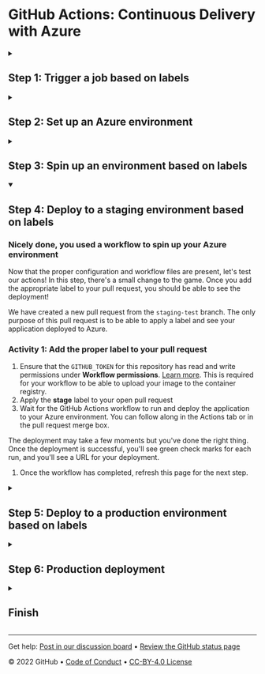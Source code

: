 <!--
  <<< Author notes: Header of the course >>>
  Include a 1280x640 image, course title in sentence case, and a concise description in emphasis.
  In your repository settings: enable template repository, add your 1280x640 social image, auto delete head branches.
  Add your open source license, GitHub uses Creative Commons Attribution 4.0 International.
-->

# GitHub Actions: Continuous Delivery with Azure

<!--
  <<< Author notes: Start of the course >>>
  Include start button, a note about Actions minutes,
  and tell the learner why they should take the course.
  Each step should be wrapped in <details>/<summary>, with an `id` set.
  The start <details> should have `open` as well.
  Do not use quotes on the <details> tag attributes.
-->

<!--step0

Create two deployment workflows using GitHub Actions and Microsoft Azure.

- **Who is this for**: Developers, DevOps Engineers, new GitHub users, students, and teams.
- **What you'll learn**: We'll learn how to create a workflow that enables Continuous Delivery using GitHub Actions and Microsoft Azure.
- **What you'll build**: We will create two deployment workflows - the first workflow to deploy to staging based on a label and the second workflow to deploy to production based on merging to main.
- **Prerequisites**: Before you start, you should be familiar with GitHub, GitHub Actions, and Continuous Integration with GitHub Actions. 
- **How long**: This course is 6 steps long and takes less than 2 hours to complete.

## How to start this course

1. Above these instructions, right-click **Use this template** and open the link in a new tab.
   ![Use this template](https://user-images.githubusercontent.com/1221423/169618716-fb17528d-f332-4fc5-a11a-eaa23562665e.png)
2. In the new tab, follow the prompts to create a new repository.
   - For owner, choose your personal account or an organization to host the repository. 
   - We recommend creating a public repository—private repositories will [use Actions minutes](https://docs.github.com/en/billing/managing-billing-for-github-actions/about-billing-for-github-actions).
   ![Create a new repository](https://user-images.githubusercontent.com/1221423/169618722-406dc508-add4-4074-83f0-c7a7ad87f6f3.png)
3. After your new repository is created, wait about 20 seconds, then refresh the page. Follow the step-by-step instructions in the new repository's README.

endstep0-->

<details id=1>
<summary><h2>Step 1: Trigger a job based on labels</h2></summary>

![Screen Shot 2022-06-07 at 4 01 43 PM](https://user-images.githubusercontent.com/6351798/172490466-00f27580-8906-471f-ae83-ef3b6370df7d.png)

A lot of things go into delivering "continuously". These things can range from culture and behavior to specific automation. In this exercise, we're going to focus on the  deployment part of our automation.

In a GitHub Actions workflow, the `on` step defines what causes the workflow to run. In this case, we want the workflow to run different tasks when specific labels are applied to a pull request.

We'll use labels as triggers for multiple tasks:
- When someone applies a "spin up environment" label to a pull request, that'll tell GitHub Actions that we'd like to set up our resources on an Azure environment.
- When someone applies a "stage" label to a pull request, that'll be our indicator that we'd like to deploy our application to a staging environment.
- When someone applies a "destroy environment" label to a pull request, we'll tear down any resources that are running on our Azure account.

### Activity 1: Configure `GITHUB_TOKEN` permissions
At the start of each workflow run, GitHub automatically creates a unique `GITHUB_TOKEN` secret to use in your workflow. We need to make sure this token has the permissions required for this course.

1. Open a new browser tab, and work on the steps in your second tab while you read the instructions in this tab.
1. Ensure that the `GITHUB_TOKEN` for this repository has **Allow GitHub Actions to create and approve pull requests** enabled under **Workflow permissions**. [Learn how](https://docs.github.com/en/actions/security-guides/automatic-token-authentication#modifying-the-permissions-for-the-github_token). This will allow GitHub Actions to merge pull requests as you move through the steps in this course.
1. Ensure that the `GITHUB_TOKEN` also has **Read and write permissions** enabled under **Workflow permissions**. This is required for your workflow to be able to upload your image to the container registry. 


### Activity 2: Configure a trigger based on labels
For now, we'll focus on staging. We'll spin up and destroy our environment in a later step.

1. Go to the **Actions** tab.
1. Click **New workflow**
1. Search for "simple workflow" and click **Configure**
1. Name your workflow `deploy-staging.yml`
1. Edit the contents of this file and remove all triggers and jobs.
1. Edit the contents of the file to add a conditional that filters the `build` job when there is a label present called **stage**. Your resulting file should look like this:
    ```yaml
    name: Stage the app

    on:
      pull_request:
        types: [labeled]

    jobs:
      build:
        runs-on: ubuntu-latest

        if: contains(github.event.pull_request.labels.*.name, 'stage')
    ```
7. Click **Start commit**, and choose to make a new branch named `staging-workflow`.
8. Click **Propose a new file**.
9. Click **Create pull request**.

> **Note**: Wait about 20 seconds then refresh this page for GitHub Actions to run before continuing to the next step.

</details>


<details id=2>
<summary><h2>Step 2: Set up an Azure environment</h2></summary>

### Nice work triggering a job on specific labels 

We won't be going into detail on the steps of this workflow, but it would be a good idea to become familiar with the actions we're using. They are:

- [`actions/checkout`](https://github.com/actions/checkout)
- [`actions/upload-artifact`](https://github.com/actions/upload-artifact)
- [`actions/download-artifact`](https://github.com/actions/download-artifact)
- [`docker/login-action`](https://github.com/docker/login-action)
- [`docker/build-push-action`](https://github.com/docker/build-push-action)
- [`azure/login`](https://github.com/Azure/login)
- [`azure/webapps-deploy`](https://github.com/Azure/webapps-deploy)

### Activity 1: Store your credentials in GitHub secrets and finish setting up your workflow

1. In a new tab, [create an Azure account](https://azure.microsoft.com/en-us/free/) if you don't already have one. If your Azure account is created through work, you may encounter issues accessing the necessary resources -- we recommend creating a new account for personal use and for this course.
    > **Note**: You may need a credit card to create an Azure account. If you're a student, you may also be able to take advantage of the [Student Developer Pack](https://education.github.com/pack) for access to Azure. If you'd like to continue with the course without an Azure account, Skills will still respond, but none of the deployments will work.
1. Create a [new subscription](https://docs.microsoft.com/en-us/azure/cost-management-billing/manage/create-subscription) in the Azure Portal.
    > **Note**: your subscription must be configured "Pay as you go" which will require you to enter billing information. This course will only use a few minutes from your free plan, but Azure requires the billing information.
1. Install [Azure CLI](https://docs.microsoft.com/en-us/cli/azure/install-azure-cli?view=azure-cli-latest) on your machine.
1. In your terminal, run:
    ```shell
    az login
    ```
1. Copy the value of the `id:` field to a safe place. We'll call this `AZURE_SUBSCRIPTION_ID`. Here's an example of what it looks like:
    ```shell
    [
    {
      "cloudName": "AzureCloud",
      "id": "f****a09-****-4d1c-98**-f**********c", # <-- Copy this id field
      "isDefault": true,
      "name": "some-subscription-name",
      "state": "Enabled",
      "tenantId": "********-a**c-44**-**25-62*******61",
      "user": {
        "name": "mdavis******@*********.com",
        "type": "user"
        }
      }
    ]
    ```
1. In your terminal, run the command below. 
    ```shell
    az ad sp create-for-rbac --name "GitHub-Actions" --role contributor \
                              --scopes /subscriptions/{subscription-id} \
                              --sdk-auth

    # Replace {subscription-id} with the same id stored in AZURE_SUBSCRIPTION_ID.
    ``` 
> **Note**: The `\` character works as a line break on Unix based systems.  If you are on a Windows based system the `\` character will cause this command to fail.  Place this command on a single line if you are using Windows.**                                                    
1. Copy the entire contents of the command's response, we'll call this `AZURE_CREDENTIALS`. Here's an example of what it looks like:
    ```shell
    {
      "clientId": "<GUID>",
      "clientSecret": "<GUID>",
      "subscriptionId": "<GUID>",
      "tenantId": "<GUID>",
      (...)
    }
    ```
1. Back on GitHub, click on this repository's **Secrets** in the Settings tab.
1. Click **New secret**
1. Name your new secret **AZURE_SUBSCRIPTION_ID** and paste the value from the `id:` field in the first command.
1. Click **Add secret**.
1. Click **New secret** again.
1. Name the second secret **AZURE_CREDENTIALS** and paste the entire contents from the second terminal command you entered.
1. Click **Add secret**
1. Back in your pull request, edit the `.github/workflows/deploy-staging.yml` file to use some new actions.

  <details>
  <summary> If you'd like to copy the full workflow file, it should look like this: </summary>
  
  ```yaml
  name: Deploy to staging

  on:
    pull_request:
      types: [labeled]

  env:
    IMAGE_REGISTRY_URL: ghcr.io
    ###############################################
    ### Replace <username> with GitHub username ###
    ###############################################
    DOCKER_IMAGE_NAME: <username>-azure-ttt
    AZURE_WEBAPP_NAME: <username>-ttt-app
    ###############################################

  jobs:
    build:
      if: contains(github.event.pull_request.labels.*.name, 'stage')

      runs-on: ubuntu-latest

      steps:
        - uses: actions/checkout@v1
        - name: npm install and build webpack
          run: |
            npm install
            npm run build
        - uses: actions/upload-artifact@main
          with:
            name: webpack artifacts
            path: public/

    Build-Docker-Image:
      runs-on: ubuntu-latest
      needs: build
      name: Build image and store in GitHub Container Registry
      steps:
        - name: Checkout
          uses: actions/checkout@v1

        - name: Download built artifact
          uses: actions/download-artifact@main
          with:
            name: webpack artifacts
            path: public

        - name: Log in to GHCR
          uses: docker/login-action@v1.14.1
          with:
            registry: ${{ env.IMAGE_REGISTRY_URL }}
            username: ${{ github.actor }}
            password: ${{ secrets.GITHUB_TOKEN }}

        - name: Extract metadata (tags, labels) for Docker
          id: meta
          uses: docker/metadata-action@v3.7.0
          with:
            images: ${{env.IMAGE_REGISTRY_URL}}/${{ github.repository }}/${{env.DOCKER_IMAGE_NAME}}
            tags: |
              type=sha,format=long,prefix=

        - name: Build and push Docker image
          uses: docker/build-push-action@v2.10.0
          with:
            context: .
            push: true
            tags: ${{ steps.meta.outputs.tags }}
            labels: ${{ steps.meta.outputs.labels }}

    Deploy-to-Azure:
      runs-on: ubuntu-latest
      needs: Build-Docker-Image
      name: Deploy app container to Azure
      steps:
        - name: "Login via Azure CLI"
          uses: azure/login@v1
          with:
            creds: ${{ secrets.AZURE_CREDENTIALS }}

        - uses: azure/docker-login@v1
          with:
            login-server: ${{env.IMAGE_REGISTRY_URL}}
            username: ${{ github.actor }}
            password: ${{ secrets.GITHUB_TOKEN }}

        - name: Deploy web app container
          uses: azure/webapps-deploy@v2
          with:
            app-name: ${{env.AZURE_WEBAPP_NAME}}
            images: ${{env.IMAGE_REGISTRY_URL}}/${{ github.repository }}/${{env.DOCKER_IMAGE_NAME}}:${{ github.sha }}

        - name: Azure logout
          run: |
            az logout
  ```
  </details>
  
16. Click **Start commit** and commit to the `staging-workflow` branch.

> **Note**: Wait about 20 seconds then refresh this page for GitHub Actions to run before continuing to the next step.

</details>


<details id=3>
<summary><h2>Step 3: Spin up an environment based on labels</h2></summary>

### Nicely done! 

GitHub Actions is cloud agnostic, so any cloud will work. We'll show how to deploy to Azure in this course.

**What are _Azure resources_?** In Azure, a resource is an entity managed by Azure. We'll use the following Azure resources in this course:
- A [web app](https://docs.microsoft.com/en-us/azure/app-service/overview) is how we'll be deploying our application to Azure.
- A [resource group](https://docs.microsoft.com/en-us/azure/azure-resource-manager/management/overview#resource-groups) is a collection of resources, like web apps and virtual machines (VMs).
- An [App Service plan](https://docs.microsoft.com/en-us/azure/app-service/overview-hosting-plans) is what runs our web app and manages the billing (our app should run for free).

Through the power of GitHub Actions, we can create, configure, and destroy these resources through our workflow files.

### Activity 1: Set up a personal access token (PAT)
Personal access tokens (PATs) are an alternative to using passwords for authentication to GitHub. We will use a PAT to allow your web app to pull the container image after your workflow pushes a newly built image to the registry.

1. Open a new browser tab, and work on the steps in your second tab while you read the instructions in this tab.
2. Create a personal access token with the `repo` and `read:packages` scopes. For more information, see ["Creating a personal access token."](https://docs.github.com/en/authentication/keeping-your-account-and-data-secure/creating-a-personal-access-token)
3. Once you have generated the token we will need to store it in a secret so that it can be used within a workflow. Create a new repository secret named `CR_PAT` and paste the PAT token in as the value.
4. With this done we can move on to setting up our workflow.


**Configuring your Azure environment**

To deploy successfully to our Azure environment, we have created a new workflow file `spinup-destroy.yml` in the `azure-configuration` branch. Review this file in a new browser tab by clicking **Pull request** and viewing the open pull request.

We will cover the key functionality below and then put the workflow to use by applying a label to the pull request.

This new workflow has two jobs:
1. **Set up Azure resources** will run if the pull request contains a label with the name "spin up environment".
2. **Destroy Azure resources** will run if the pull request contains a label with the name "destroy environment".

In addition to each job, there's a few global environment variables:
- `AZURE_RESOURCE_GROUP`, `AZURE_APP_PLAN`, and `AZURE_WEBAPP_NAME` are names for our resource group, app service plan, and web app, respectively, which we'll reference over multiple steps and workflows
- `AZURE_LOCATION` lets us specify the [region](https://azure.microsoft.com/en-us/global-infrastructure/regions/) for the data centers, where our app will ultimately be deployed.

**Setting up Azure resources**

The first job sets up the Azure resources as follows:
1. Logs into your Azure account with the [`azure/login`](https://github.com/Azure/login) action. The `AZURE_CREDENTIALS` secret you created earlier is used for authentication.
1. Creates an [Azure resource group](https://docs.microsoft.com/en-us/azure/azure-resource-manager/management/overview#resource-groups) by running [`az group create`](https://docs.microsoft.com/en-us/cli/azure/group?view=azure-cli-latest#az-group-create) on the Azure CLI, which is [pre-installed on the GitHub-hosted runner](https://help.github.com/en/actions/reference/software-installed-on-github-hosted-runners).
1. Creates an [App Service plan](https://docs.microsoft.com/en-us/azure/app-service/overview-hosting-plans) by running  [`az appservice plan create`](https://docs.microsoft.com/en-us/cli/azure/appservice/plan?view=azure-cli-latest#az-appservice-plan-create) on the Azure CLI.
1. Creates a [web app](https://docs.microsoft.com/en-us/azure/app-service/overview) by running [`az webapp create`](https://docs.microsoft.com/en-us/cli/azure/webapp?view=azure-cli-latest#az-webapp-create) on the Azure CLI.
1. Configures the newly created web app to use [GitHub Packages](https://help.github.com/en/packages/publishing-and-managing-packages/about-github-packages) by using [`az webapp config`](https://docs.microsoft.com/en-us/cli/azure/webapp/config?view=azure-cli-latest) on the Azure CLI. Azure can be configured to use its own [Azure Container Registry](https://docs.microsoft.com/en-us/azure/container-registry/), [DockerHub](https://docs.docker.com/docker-hub/), or a custom (private) registry. In this case, we'll configure GitHub Packages as a custom registry.

**Destroying Azure resources**

The second job destroys Azure resources so that you do not use your free minutes or incur billing. The job works as follows:
1. Logs into your Azure account with the [`azure/login`](https://github.com/Azure/login) action. The `AZURE_CREDENTIALS` secret you created earlier is used for authentication.
1. Deletes the resource group we created earlier using [`az group delete`](https://docs.microsoft.com/en-us/cli/azure/group?view=azure-cli-latest#az-group-delete) on the Azure CLI.

### Activity 2: Apply labels to create resources

1. Edit the `spinup-destroy.yml` file in your open pull request and replace any `<username>` placeholders with your GitHub username. Commit this change directly to the `azure-configuration` branch.
1. Apply the **spin up environment** label to your open pull request
1. Wait for the GitHub Actions workflow to run and spin up your Azure environment. You can follow along in the Actions tab or in the pull request merge box.
1. Once the workflow succeeds, refresh this page for the next step.

</details>

<details id=4 open>
<summary><h2>Step 4: Deploy to a staging environment based on labels</h2></summary>

### Nicely done, you used a workflow to spin up your Azure environment  

Now that the proper configuration and workflow files are present, let's test our actions! In this step, there's a small change to the game. Once you add the appropriate label to your pull request, you should be able to see the deployment!

We have created a new pull request from the `staging-test` branch. The only purpose of this pull request is to be able to apply a label and see your application deployed to Azure.

### Activity 1: Add the proper label to your pull request

1. Ensure that the `GITHUB_TOKEN` for this repository has read and write permissions under **Workflow permissions**. [Learn more](https://docs.github.com/en/actions/security-guides/automatic-token-authentication#modifying-the-permissions-for-the-github_token). This is required for your workflow to be able to upload your image to the container registry.
1. Apply the **stage** label to your open pull request
1. Wait for the GitHub Actions workflow to run and deploy the application to your Azure environment. You can follow along in the Actions tab or in the pull request merge box.

  The deployment may take a few moments but you've done the right thing. Once the deployment is successful, you'll see green check marks for each run, and you'll see a URL for your deployment.
1. Once the workflow has completed, refresh this page for the next step.

</details>

<details id=5>
<summary><h2>Step 5: Deploy to a production environment based on labels</h2></summary>

### Nicely done

We have created a workflow file `deploy-prod.yml` in the `production-deployment-workflow` branch. Review this file in a new browser tab by clicking **Pull request** and viewing the open pull request. This new workflow deals specifically with commits to main and handles deployments to prod.

**Continuous delivery** (CD) is a concept that contains many behaviors and other, more specific concepts. One of those concepts is **test in production**. That can mean different things to different projects and different companies, and isn't a strict rule that says you are or aren't "doing CD".

In our case, we can match our production environment to be exactly like our staging environment. This minimizes opportunities for surprises once we deploy to production.

### Activity 1: Add triggers to production deployment workflow

1. Open a new browser tab, and work on the steps in your second tab while you read the instructions in this tab.
1. Open your `deploy-prod.yml` workflow for edit.
1. Replace any `<username>` placeholders with your GitHub username
1. Add a `push` trigger
1. Add branches inside the push block
1. Add `- main` inside the branches block

  It should look like the file below when you are finished. Note that not much has changed from our staging workflow, except for our trigger, and that we won't be filtering by labels.

  ```yaml
  name: Production deployment

  on:
    push:
      branches:
        - main

  env:
    IMAGE_REGISTRY_URL: ghcr.io
    ###############################################
    ### Replace <username> with GitHub username ###
    ###############################################
    DOCKER_IMAGE_NAME: <username>-azure-ttt
    AZURE_WEBAPP_NAME: <username>-ttt-app
    ###############################################

  jobs:
    build:
      runs-on: ubuntu-latest

      steps:
        - uses: actions/checkout@v1
        - name: npm install and build webpack
          run: |
            npm install
            npm run build
        - uses: actions/upload-artifact@main
          with:
            name: webpack artifacts
            path: public/

    Build-Docker-Image:
      runs-on: ubuntu-latest
      needs: build
      name: Build image and store in GitHub Container Registry
      steps:
        - name: Checkout
          uses: actions/checkout@v1

        - name: Download built artifact
          uses: actions/download-artifact@main
          with:
            name: webpack artifacts
            path: public

        - name: Log in to GHCR
          uses: docker/login-action@v1.14.1
          with:
            registry: ${{ env.IMAGE_REGISTRY_URL }}
            username: ${{ github.actor }}
            password: ${{ secrets.GITHUB_TOKEN }}

        - name: Extract metadata (tags, labels) for Docker
          id: meta
          uses: docker/metadata-action@v3.7.0
          with:
            images: ${{env.IMAGE_REGISTRY_URL}}/${{ github.repository }}/${{env.DOCKER_IMAGE_NAME}}
            tags: |
              type=sha,format=long,prefix=

        - name: Build and push Docker image
          uses: docker/build-push-action@v2.10.0
          with:
            context: .
            push: true
            tags: ${{ steps.meta.outputs.tags }}
            labels: ${{ steps.meta.outputs.labels }}

    Deploy-to-Azure:
      runs-on: ubuntu-latest
      needs: Build-Docker-Image
      name: Deploy app container to Azure
      steps:
        - name: "Login via Azure CLI"
          uses: azure/login@v1
          with:
            creds: ${{ secrets.AZURE_CREDENTIALS }}

        - uses: azure/docker-login@v1
          with:
            login-server: ${{env.IMAGE_REGISTRY_URL}}
            username: ${{ github.actor }}
            password: ${{ secrets.GITHUB_TOKEN }}

        - name: Deploy web app container
          uses: azure/webapps-deploy@v2
          with:
            app-name: ${{env.AZURE_WEBAPP_NAME}}
            images: ${{env.IMAGE_REGISTRY_URL}}/${{ github.repository }}/${{env.DOCKER_IMAGE_NAME}}:${{github.sha}}

        - name: Azure logout
          run: |
            az logout
  ```

1. Commit your changes to the `production-deployment-workflow` branch.

Great! The syntax you used tells GitHub Actions to only run that workflow when a commit is made to the main branch. Now we can put this workflow into action to deploy to production!

### Activity 2: Merge your pull request
1. You can now [merge](https://docs.github.com/en/get-started/quickstart/github-glossary#merge) your pull request!
1. Click **Merge pull request** and leave this tab open as we will be applying a label to the closed pull request in the next step.
1. Now we just have to wait for the package to be published to GitHub Container Registry and the deployment to occur. When the workflow is finished running, refresh this page for the next step.


</details>

<details id=6>
<summary><h2>Step 6: Production deployment</h2></summary>

### Nice work!
Great work, you've done it! You should be able to see your container image in the **Packages** section of your account and you can get the deployment URL in the Actions log, just like the staging URL.

### The cloud environment
Throughout the course you've spun up resources that, if left unattended, could incur billing or consume your free minutes from the cloud provider. Once you have verified your application in production, let's tear down those environments so that you can keep your minutes for more learning!

### Activity 1: Destroy any running resources so you don't incur charges

1. Apply the **destroy environment** label to your merged `production-deployment-workflow` pull request. If you have already closed the tab with your pull request, you can open it again by clicking **Pull requests** and then clicking the **Closed** filter to view merged pull requests.

  Now that you've applied the proper label, let's wait for the GitHub Actions workflow to complete. When it's finished, you can confirm that your environment has been destroyed by visiting your app's URL, or by logging into the Azure portal to see it is not running.

1. Wait about 20 seconds then refresh this page for the next step.

</details>

<!--
  <<< Author notes: Finish >>>
  Review what we learned, ask for feedback, provide next steps.
-->

<details id=7>
<summary><h2>Finish</h2></summary>

### Congratulations, you've completed this course!

Here's a recap of all the tasks you've accomplished in your repository:

- Trigger a job based on labels
- Set up the Azure environment
- Spin up environment based on labels
- Deploy to a staging environment based on labels
- Deploy to a production environment based on labels
- Destroy environment based on labels

### What's next?

- [We'd love to hear what you thought of this course](TBD-feedback-link).
- [Take another GitHub Skills Course](https://github.com/skills).
- [Read the GitHub Getting Started docs](https://docs.github.com/en/get-started).
- To find projects to contribute to, check out [GitHub Explore](https://github.com/explore).

</details>

<!--
  <<< Author notes: Footer >>>
  Add a link to get support, GitHub status page, code of conduct, license link.
-->

---
Get help: [Post in our discussion board](https://github.com/skills/.github/discussions) &bull; [Review the GitHub status page](https://www.githubstatus.com/)

&copy; 2022 GitHub &bull; [Code of Conduct](https://www.contributor-covenant.org/version/2/1/code_of_conduct/code_of_conduct.md) &bull; [CC-BY-4.0 License](https://creativecommons.org/licenses/by/4.0/legalcode)

